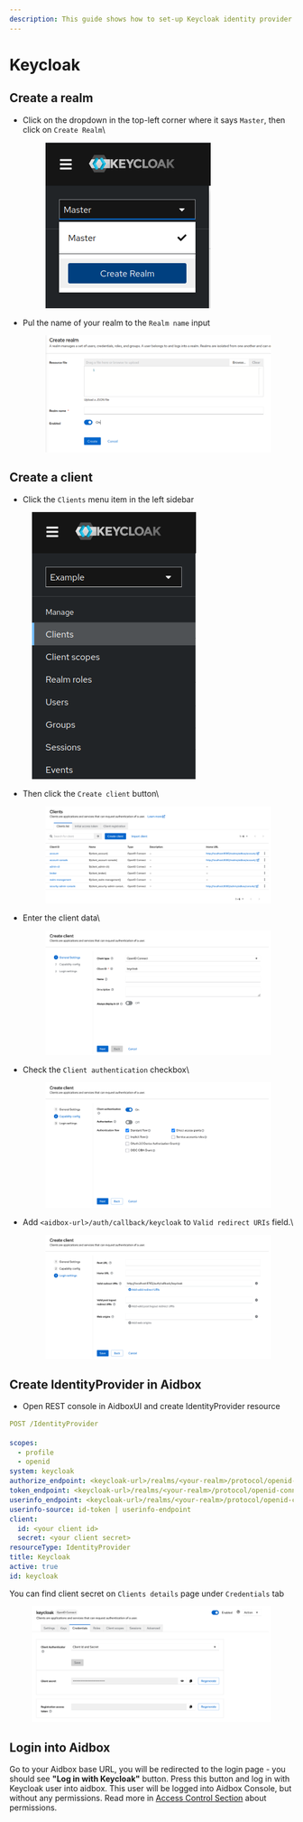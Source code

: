 ```yaml
---
description: This guide shows how to set-up Keycloak identity provider with Aidbox
---
```


# Keycloak

## Create a realm

*   Click on the dropdown in the top-left corner where it says `Master`, then click on `Create Realm`\\

    <figure><img src="../../../../.gitbook/assets/96bb00e6-761a-43e2-abce-e2646287b090.png" alt=""><figcaption></figcaption></figure>
*   Pul the name of your realm to the `Realm name` input

    <figure><img src="../../../../.gitbook/assets/36fcf8ca-147d-477f-ba78-a85ab767678a.png" alt=""><figcaption></figcaption></figure>

## Create a client

* Click the `Clients` menu item in the left sidebar

<figure><img src="../../../../.gitbook/assets/d24631bd-25d1-42a2-aa41-c2de4af6f2fa.png" alt=""><figcaption></figcaption></figure>

*   Then click the `Create client` button\\

    <figure><img src="../../../../.gitbook/assets/72a9f144-400a-43d8-9b5d-d42e2d8d8cd8.png" alt=""><figcaption></figcaption></figure>
*   Enter the client data\\

    <figure><img src="../../../../.gitbook/assets/6115af56-fae4-4ea8-8adc-75115e4bdcfb.png" alt=""><figcaption></figcaption></figure>
*   Check the `Client authentication` checkbox\\

    <figure><img src="../../../../.gitbook/assets/8d6d9db9-28e6-4c0a-abc7-c00afa3c71e9.png" alt=""><figcaption></figcaption></figure>
*   Add `<aidbox-url>/auth/callback/keycloak` to `Valid redirect URIs` field.\\

    <figure><img src="../../../../.gitbook/assets/637fe35f-ee1a-4d12-9780-18de4463b67e.png" alt=""><figcaption></figcaption></figure>

## Create IdentityProvider in Aidbox

* Open REST console in AidboxUI and create IdentityProvider resource

```yaml
POST /IdentityProvider

scopes:
  - profile
  - openid
system: keycloak
authorize_endpoint: <keycloak-url>/realms/<your-realm>/protocol/openid-connect/auth
token_endpoint: <keycloak-url>/realms/<your-realm>/protocol/openid-connect/token
userinfo_endpoint: <keycloak-url>/realms/<your-realm>/protocol/openid-connect/userinfo
userinfo-source: id-token | userinfo-endpoint
client:
  id: <your client id>
  secret: <your client secret>
resourceType: IdentityProvider
title: Keycloak
active: true
id: keycloak
```

You can find client secret on `Clients details` page under `Credentials` tab

<figure><img src="../../../../.gitbook/assets/722a0e3d-f7ba-41d9-bd52-3cc732108b10.png" alt=""><figcaption></figcaption></figure>

## Login into Aidbox

Go to your Aidbox base URL, you will be redirected to the login page - you should see **"Log in with Keycloak"** button. Press this button and log in with Keycloak user into aidbox. This user will be logged into Aidbox Console, but without any permissions. Read more in [Access Control Section](../security/README.md) about permissions.
